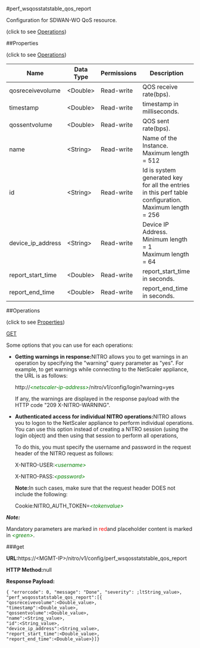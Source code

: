#perf_wsqosstatstable_qos_report



Configuration for SDWAN-WO QoS resource.

<span>(click to see [Operations](#operations))</span>



##Properties 

<span>(click to see [Operations](#operations))</span>





<table><thead><tr><th>Name</th><th>Data Type</th><th>Permissions</th><th>Description</th></tr></thead><tbody><tr><td>qosreceivevolume</td><td>&lt;Double></td><td>Read-write</td><td>QOS receive rate(bps).</td></tr><tr><td>timestamp</td><td>&lt;Double></td><td>Read-write</td><td>timestamp in milliseconds.</td></tr><tr><td>qossentvolume</td><td>&lt;Double></td><td>Read-write</td><td>QOS sent rate(bps).</td></tr><tr><td>name</td><td>&lt;String></td><td>Read-write</td><td>Name of the Instance.<br>Maximum length = 512</td></tr><tr><td>id</td><td>&lt;String></td><td>Read-write</td><td>Id is system generated key for all the entries in this perf table configuration.<br>Maximum length = 256</td></tr><tr><td>device_ip_address</td><td>&lt;String></td><td>Read-write</td><td>Device IP Address.<br>Minimum length = 1<br>Maximum length = 64</td></tr><tr><td>report_start_time</td><td>&lt;Double></td><td>Read-write</td><td>report_start_time in seconds.</td></tr><tr><td>report_end_time</td><td>&lt;Double></td><td>Read-write</td><td>report_end_time in seconds.</td></tr></tbody></table>

##Operations 

<span>(click to see [Properties](#properties))</span>





[GET](#get)





Some options that you can use for each operations:

<ul><li><p><b>Getting warnings in response:</b>NITRO allows you to get warnings in an operation by specifying the "warning" query parameter as "yes". For example, to get warnings while connecting to the NetScaler appliance, the URL is as follows:</p><p>http://<span style="color:green;font-style:italic;">&lt;netscaler-ip-address&gt;</span>/nitro/v1/config/login?warning=yes</p><p>If any, the warnings are displayed in the response payload with the HTTP code "209 X-NITRO-WARNING".</p></li><li><p><b>Authenticated access for individual NITRO operations:</b>NITRO allows you to logon to the NetScaler appliance to perform individual operations. You can use this option instead of creating a NITRO session (using the login object) and then using that session to perform all operations,</p><p>To do this, you must specify the username and password in the request header of the NITRO request as follows:</p><p>X-NITRO-USER:<span style="color:green;font-style:italic;">&lt;username&gt;</span></p><p>X-NITRO-PASS:<span style="color:green;font-style:italic;">&lt;password&gt;</span></p><p><b>Note:</b>In such cases, make sure that the request header DOES not include the following:</p><p>Cookie:NITRO_AUTH_TOKEN=<span style="color:green;font-style:italic;">&lt;tokenvalue&gt;</span></p></li></ul>







***Note:*** 

Mandatory parameters are marked in <span style="color:#FF0000;">red</span>and placeholder content is marked in <span style="color:green;font-style:italic">&lt;green&gt;</span>.



###get







<b>URL:</b>https://&lt;MGMT-IP&gt;/nitro/v1/config/perf_wsqosstatstable_qos_report

<b>HTTP Method:</b>null

<b>Response Payload: </b>
```
{ "errorcode": 0, "message": "Done", "severity": ;ltString_value>, "perf_wsqosstatstable_qos_report":[{
"qosreceivevolume":<Double_value>,
"timestamp":<Double_value>,
"qossentvolume":<Double_value>,
"name":<String_value>,
"id":<String_value>,
"device_ip_address":<String_value>,
"report_start_time":<Double_value>,
"report_end_time":<Double_value>}]}
```







